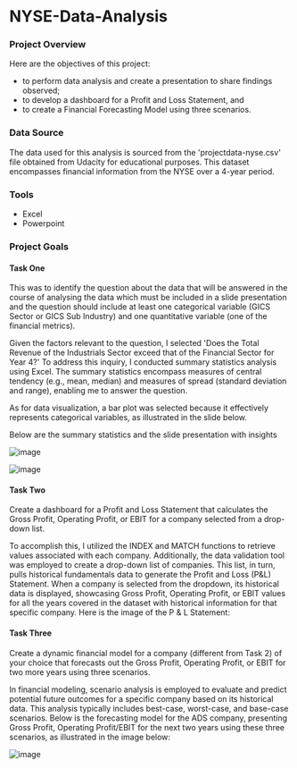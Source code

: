 # NYSE-Data-Analysis

### Project Overview
Here are the objectives of this project:
- to perform data analysis and create a presentation to share findings observed;
- to develop a dashboard for a Profit and Loss Statement, and
- to create a Financial Forecasting Model using three scenarios.

### Data Source
The data used for this analysis is sourced from the 'projectdata-nyse.csv' file obtained from Udacity for educational purposes. This dataset encompasses financial information from the NYSE over a 4-year period.

### Tools
- Excel
- Powerpoint

### Project Goals
#### Task One
This was to identify the question about the data that will be answered in the course of analysing the data which must be included in a slide presentation and the question should include at least one categorical variable (GICS Sector or GICS Sub
Industry) and one quantitative variable (one of the financial metrics).

Given the factors relevant to the question, I selected 'Does the Total Revenue of the Industrials Sector exceed that of the Financial Sector for Year 4?' To address this inquiry, I conducted summary statistics analysis using Excel. The summary statistics encompass measures of central tendency (e.g., mean, median) and measures of spread (standard deviation and range), enabling me to answer the question.

As for data visualization, a bar plot was selected because it effectively represents categorical variables, as illustrated in the slide below.

Below are the summary statistics and the slide presentation with insights

![image](https://github.com/Aroglobal1/NYSE-Data-Analysis/assets/148555924/f8f566e5-e1b6-4402-aca0-abac953940d4)


![image](https://github.com/Aroglobal1/NYSE-Data-Analysis/assets/148555924/0932fc8c-4509-46c5-9299-ee8d74041ca4)



#### Task Two
Create a dashboard for a Profit and Loss Statement that calculates the Gross Profit, Operating Profit, or EBIT for a company selected from a drop-down list.


To accomplish this, I utilized the INDEX and MATCH functions to retrieve values associated with each company. Additionally, the data validation tool was employed to create a drop-down list of companies. This list, in turn, pulls historical fundamentals data to generate the Profit and Loss (P&L) Statement. When a company is selected from the dropdown, its historical data is displayed, showcasing Gross Profit, Operating Profit, or EBIT values for all the years covered in the dataset with historical information for that specific company. Here is the image of the P & L Statement:


#### Task Three
Create a dynamic financial model for a company (different from Task 2) of your choice that forecasts out
the Gross Profit, Operating Profit, or EBIT for two more years using three scenarios.

In financial modeling, scenario analysis is employed to evaluate and predict potential future outcomes for a specific company based on its historical data. This analysis typically includes best-case, worst-case, and base-case scenarios. Below is the forecasting model for the ADS company, presenting Gross Profit, Operating Profit/EBIT for the next two years using these three scenarios, as illustrated in the image below:

![image](https://github.com/Aroglobal1/NYSE-Data-Analysis/assets/148555924/2fa31b19-b0c1-4266-b102-4348e41e40d6)


